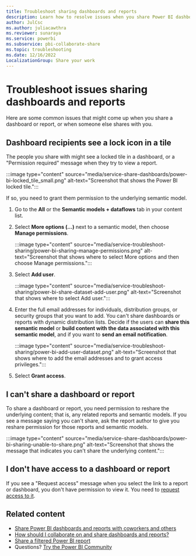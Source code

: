 ```yaml
---
title: Troubleshoot sharing dashboards and reports
description: Learn how to resolve issues when you share Power BI dashboards and reports with colleagues inside and outside your organization.
author: JulCsc
ms.author: juliacawthra
ms.reviewer: sunaraya
ms.service: powerbi
ms.subservice: pbi-collaborate-share
ms.topic: troubleshooting
ms.date: 12/16/2022
LocalizationGroup: Share your work
---
```

# Troubleshoot issues sharing dashboards and reports

Here are some common issues that might come up when you share a dashboard or report, or when someone else shares with you. 

## Dashboard recipients see a lock icon in a tile

The people you share with might see a locked tile in a dashboard, or a "Permission required" message when they try to view a report.

:::image type="content" source="media/service-share-dashboards/power-bi-locked_tile_small.png" alt-text="Screenshot that shows the Power BI locked tile.":::

If so, you need to grant them permission to the underlying semantic model.

1. Go to the **All** or the **Semantic models + dataflows** tab in your content list.

1. Select **More options (...)** next to a semantic model, then choose **Manage permissions**.

    :::image type="content" source="media/service-troubleshoot-sharing/power-bi-sharing-manage-permissions.png" alt-text="Screenshot that shows where to select More options and then choose Manage permissions.":::

1. Select **Add user**.

    :::image type="content" source="media/service-troubleshoot-sharing/power-bi-share-dataset-add-user.png" alt-text="Screenshot that shows where to select Add user.":::

1. Enter the full email addresses for individuals, distribution groups, or security groups that you want to add. You can't share dashboards or reports with dynamic distribution lists. Decide if the users can **share this semantic model** or **build content with the data associated with this semantic model**, and if you want to **send an email notification**.

    :::image type="content" source="media/service-troubleshoot-sharing/power-bi-add-user-dataset.png" alt-text="Screenshot that shows where to add the email addresses and to grant access privileges.":::

1. Select **Grant access**.

## I can't share a dashboard or report

To share a dashboard or report, you need permission to reshare the underlying content; that is, any related reports and semantic models. If you see a message saying you can't share, ask the report author to give you reshare permission for those reports and semantic models.

:::image type="content" source="media/service-share-dashboards/power-bi-sharing-unable-to-share.png" alt-text="Screenshot that shows the message that indicates you can't share the underlying content.":::

## I don't have access to a dashboard or report

If you see a "Request access" message when you select the link to a report or dashboard, you don't have permission to view it. You need to [request access to it](service-request-access.md).

## Related content

- [Share Power BI dashboards and reports with coworkers and others](service-share-dashboards.md)
- [How should I collaborate on and share dashboards and reports?](service-how-to-collaborate-distribute-dashboards-reports.md)
- [Share a filtered Power BI report](service-share-reports.md)
- Questions? [Try the Power BI Community](https://community.powerbi.com/)

